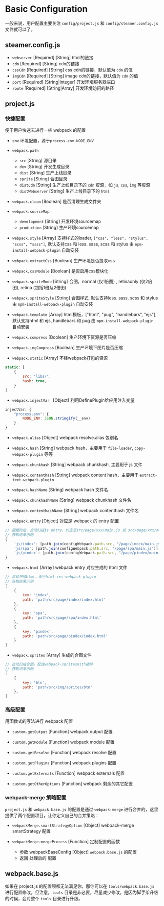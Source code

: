# Basic Configuration

一般来说，用户配置主要关注 `config/project.js` 和 `config/steamer.config.js` 文件就可以了。

## steamer.config.js

* `webserver`  [Required] [String] html的链接
* `cdn`  [Required] [String] cdn的链接
* `cssCdn`  [Required] [String] css cdn的链接，默认值为 `cdn` 的值
* `imgCdn`  [Required] [String] image cdn的链接，默认值为 `cdn` 的值
* `port`  [Required] [String|Integer] 开发环境服务器端口
* `route` [Required] [String|Array] 开发环境访问的路径

## project.js

### 快捷配置

便于用户快速去进行一些 webpack 的配置

* `env` 环境配置，源于`process.env.NODE_ENV`

* `webpack.path`
    - `src` [String] 源目录
    - `dev` [String] 开发生成目录
    - `dist` [String] 生产上线目录
    - `sprite` [String] 合图目录
    - `distCdn` [String] 生产上线目录下的 `cdn` 资源，如 `js`, `css`, `img` 等资源
    - `distWebserver` [String] 生产上线目录下的 `html`

* `webpack.clean` [Boolean] 是否清理生成文件夹

* `webpack.sourceMap`
    - `development` [String] 开发环境sourcemap
    - `production` [String] 生产环境sourcemap

* `webpack.style` [Array] 支持样式的loader, `["css", "less", "stylus", "scss", "sass"]`, 默认支持css 和 less. sass, scss 和 stylus 由 `npm-install-webpack-plugin` 自动安装

* `webpack.extractCss` [Boolean] 生产环境是否提取css

* `webpack,cssModule` [Boolean] 是否启用css模块化

* `webpack.spriteMode` [String] 合图，normal (仅1倍图) , retinaonly (仅2倍图), retina (包括1倍及2倍图) 

* `webpack.spriteStyle` [String] 合图样式, 默认支持less. sass, scss 和 stylus 由 `npm-install-webpack-plugin` 自动安装

* `webpack.template` [Array] html模板，["html", "pug", "handlebars", "ejs"], 默认支持html 和 ejs, handlebars 和 pug 由 `npm-install-webpack-plugin` 自动安装

* `webpack.compress` [Boolean] 生产环境下资源是否压缩

* `webpack.imgCompress` [Boolean] 生产环境下图片是否压缩

* `webpack.static` [Array] 不经webpack打包的资源
```javascript
static: [
    {
        src: "libs/",
        hash: true,
    }
]
```

* `webpack.injectVar ` [Object] 利用DefinePlugin给应用注入变量
```javascript
injectVar: {
    "process.env": {
        NODE_ENV: JSON.stringify(__env)
    }
}
```
* `webpack.alias` [Object] webpack resolve.alias 包别名

* `webpack.hash` [String] webpack hash，主要用于 `file-loader`, `copy-webpack-plugin` 等等

* `webpack.chunkhash` [String] webpack chunkhash, 主要用于 js 文件

* `webpack.contenthash` [String] webpack content hash，主要用于 `extract-text-webpack-plugin`

* `webpack.hashName` [String] webpack hash 文件名

* `webpack.chunkhashName` [String] webpack chunkhash 文件名

* `webpack.contenthashName` [String] webpack contenthash 文件名

* `webpack.entry` [Object] 对应是 webpack 的 entry 配置
```javascript
// 根据约定，自动扫描js entry，约定是src/page/xxx/main.js 或 src/page/xxx/main.jsx
// 获取结果示例
{
    'js/index': [path.join(configWebpack.path.src, "/page/index/main.js")],
    'js/spa': [path.join(configWebpack.path.src, "/page/spa/main.js")],
    'js/pindex': [path.join(configWebpack.path.src, "/page/pindex/main.jsx")],
}
```
* `webpack.html` [Array] webpack entry 对应生成的 html 文件
```javascript
// 自动扫描html，配合html-res-webpack-plugin
// 获取结果示例
[ 
    { 
        key: 'index',
        path: 'path/src/page/index/index.html'
    },
    { 
        key: 'spa',
        path: 'path/src/page/spa/index.html'
    },
    { 
        key: 'pindex',
        path: 'path/src/page/pindex/index.html'
    } 
]
```

* `webpack.sprites` [Array] 生成的合图文件
```javascript
// 自动扫描合图，配合webpack-spritesmith插件
// 获取结果示例
[
    { 
        key: 'btn',
        path: 'path/src/img/sprites/btn'
    },
]
```

### 高级配置

用函数式的写法进行 webpack 配置

* `custom.getOutput` [Function] webpack output 配置

* `custom.getModule` [Function] webpack module 配置

* `custom.getResolve` [Function] webpack resolve 配置

* `custom.getPlugins` [Function] webpack plugins 配置

* `custom.getExternals` [Function] webpack externals 配置

* `custom.getOtherOptions` [Function] webpack 剩余的其它配置

### webpack-merge 策略配置
`project.js` 和 `webpack.base.js` 的配置是通过 `webpack-merge` 进行合并的，这里提供了两个配置项目，让你定义自己的合并策略：

* `webpackMerge.smartStrategyOption` [Object] webpack-merge smartStrategy 配置

* `webpackMerge.mergeProcess` [Function] 定制配置的函数
    - 参数 webpackBaseConfig [Object] `webpack.base.js` 的配置
    - 返回 处理后的 配置

## webpack.base.js
如果在 project.js 的配置项都无法满足你，那你可以在 `tools/webpack.base.js` 进行配置修改。但注意，`tools` 目录是非必要，尽量减少修改，是因为脚手架升级的时候，会对整个 `tools` 目录进行升级。